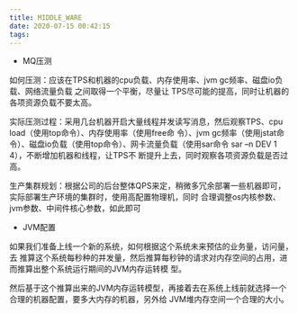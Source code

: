 ```yaml
---
title: MIDDLE_WARE
date: 2020-07-15 00:42:15
tags:
---
```


- MQ压测

如何压测：应该在TPS和机器的cpu负载、内存使用率、jvm gc频率、磁盘io负载、网络流量负载 之间取得一个平衡，尽量让 TPS尽可能的提高，同时让机器的各项资源负载不要太高。 

实际压测过程：采用几台机器开启大量线程并发读写消息，然后观察TPS、cpu load（使用top命令）、内存使用率（使用free命 令）、jvm gc频率（使用jstat命令）、磁盘io负载（使用top命令）、网卡流量负载（使用sar命令 sar –n DEV 1 4），不断增加机器和线程，让TPS不 断提升上去，同时观察各项资源负载是否过高。 

生产集群规划：根据公司的后台整体QPS来定，稍微多冗余部署一些机器即可，实际部署生产环境的集群时，使用高配置物理机，同时 合理调整os内核参数、jvm参数、中间件核心参数，如此即可



- JVM配置

如果我们准备上线一个新的系统，如何根据这个系统未来预估的业务量，访问量，去 推算这个系统每秒种的并发量，然后推算每秒钟的请求对内存空间的占用，进而推算出整个系统运行期间的JVM内存运转模 型。

然后基于这个推算出来的JVM内存运转模型，再接着去在系统上线前就选择一个合理的机器配置，要多大内存的机器，另外给 JVM堆内存空间一个合理的大小。

